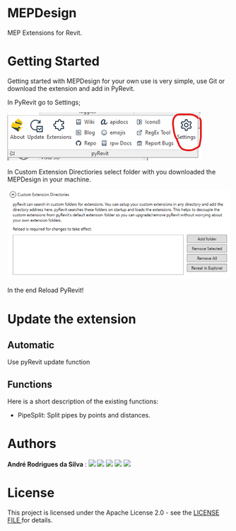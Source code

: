 # MEPDesign
MEP Extensions for Revit.

# Getting Started
Getting started with MEPDesign for your own use is very simple, use Git or download the extension and add in PyRevit.

In PyRevit go to Settings;

<img src="https://github.com/andrerdsilva/MEPDesign/blob/main/Images/Settings-PyRevit.png?raw=true"/>

In Custom Extension Directiories select folder with you downloaded the MEPDesign in your machine.

<img src="https://github.com/andrerdsilva/MEPDesign/blob/main/Images/Foldes-PyRevit.png?raw=true"/>

In the end Reload PyRevit!

# Update the extension


## Automatic

Use pyRevit update function

## Functions

Here is a short description of the existing functions:
*  PipeSplit: Split pipes by points and distances.


# Authors
**André Rodrigues da Silva** : 
[<img src="https://www.flaticon.com/svg/static/icons/svg/2111/2111425.svg" width="30"/>](https://github.com/andrerdsilva)
[<img src="https://www.flaticon.com/svg/static/icons/svg/49/49084.svg" width="30"/>](https://www.youtube.com/channel/UCpMIG0lIf_rYpQY5mO2AUVQ?view_as=subscriber)
[<img src="https://www.flaticon.com/svg/static/icons/svg/1384/1384005.svg" width="30"/>](https://www.facebook.com/engenheirohidraulico-100588148495142)
[<img src="https://www.flaticon.com/svg/static/icons/svg/1384/1384015.svg" width="30"/>](https://www.instagram.com/engenheiro.hidraulico/)
[<img src="https://www.flaticon.com/svg/static/icons/svg/61/61109.svg" width="30"/>](https://www.linkedin.com/in/andre-rodrigues-da-silva/)

# License
This project is licensed under the Apache License 2.0 - see the [LICENSE FILE ](https://github.com/andrerdsilva/MEPDesign/blob/main/LICENSE) for details.
